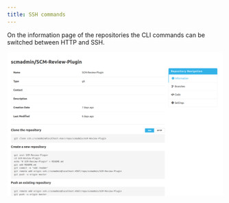 ```yaml
---
title: SSH commands
---
```

On the information page of the repositories the CLI commands can be switched between HTTP and SSH.

![SSH-Commands](assets/ssh-commands.png)
